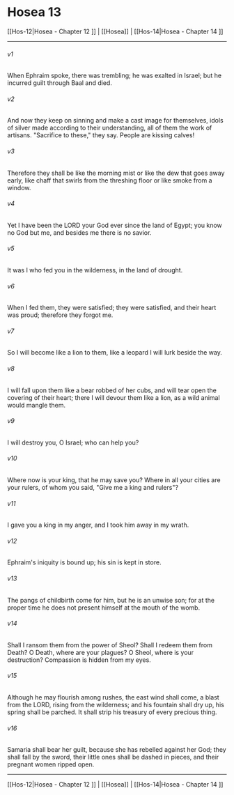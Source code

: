 # Hosea 13

[[Hos-12|Hosea - Chapter 12 ]] | [[Hosea]] | [[Hos-14|Hosea - Chapter 14 ]]
***

###### v1
When Ephraim spoke, there was trembling; he was exalted in Israel; but he incurred guilt through Baal and died.
###### v2
And now they keep on sinning and make a cast image for themselves, idols of silver made according to their understanding, all of them the work of artisans. "Sacrifice to these," they say. People are kissing calves!
###### v3
Therefore they shall be like the morning mist or like the dew that goes away early, like chaff that swirls from the threshing floor or like smoke from a window.
###### v4
Yet I have been the LORD your God ever since the land of Egypt; you know no God but me, and besides me there is no savior.
###### v5
It was I who fed you in the wilderness, in the land of drought.
###### v6
When I fed them, they were satisfied; they were satisfied, and their heart was proud; therefore they forgot me.
###### v7
So I will become like a lion to them, like a leopard I will lurk beside the way.
###### v8
I will fall upon them like a bear robbed of her cubs, and will tear open the covering of their heart; there I will devour them like a lion, as a wild animal would mangle them.
###### v9
I will destroy you, O Israel; who can help you?
###### v10
Where now is your king, that he may save you? Where in all your cities are your rulers, of whom you said, "Give me a king and rulers"?
###### v11
I gave you a king in my anger, and I took him away in my wrath.
###### v12
Ephraim's iniquity is bound up; his sin is kept in store.
###### v13
The pangs of childbirth come for him, but he is an unwise son; for at the proper time he does not present himself at the mouth of the womb.
###### v14
Shall I ransom them from the power of Sheol? Shall I redeem them from Death? O Death, where are your plagues? O Sheol, where is your destruction? Compassion is hidden from my eyes.
###### v15
Although he may flourish among rushes, the east wind shall come, a blast from the LORD, rising from the wilderness; and his fountain shall dry up, his spring shall be parched. It shall strip his treasury of every precious thing.
###### v16
Samaria shall bear her guilt, because she has rebelled against her God; they shall fall by the sword, their little ones shall be dashed in pieces, and their pregnant women ripped open.

***

[[Hos-12|Hosea - Chapter 12 ]] | [[Hosea]] | [[Hos-14|Hosea - Chapter 14 ]]

